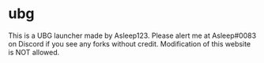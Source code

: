 # ubg

This is a UBG launcher made by Asleep123.
Please alert me at Asleep#0083 on Discord if you see any forks without credit.
Modification of this website is NOT allowed.
